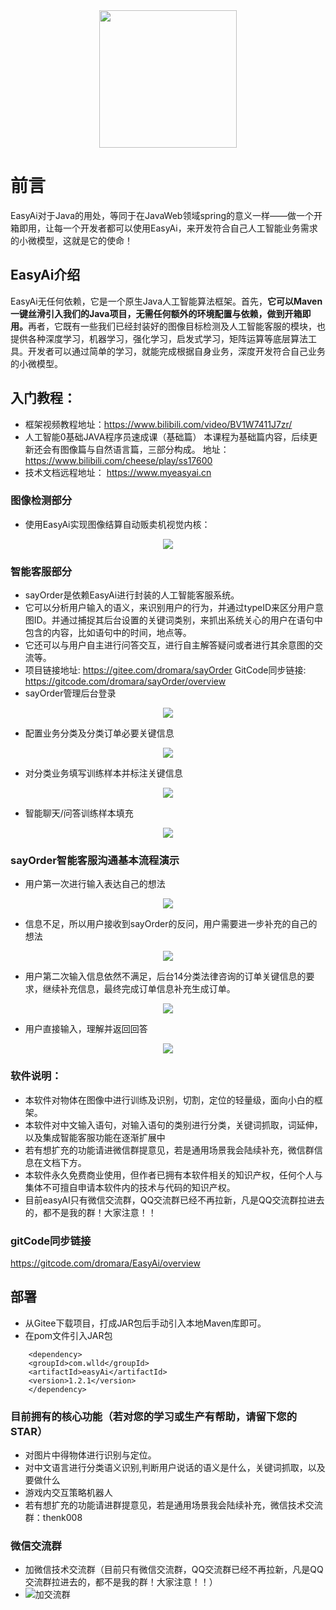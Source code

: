 <div align=center> <img src="zf/EasyAi.png" width="220" height="220"></div>

# 前言
EasyAi对于Java的用处，等同于在JavaWeb领域spring的意义一样——做一个开箱即用，让每一个开发者都可以使用EasyAi，来开发符合自己人工智能业务需求的小微模型，这就是它的使命！

## EasyAi介绍
EasyAi无任何依赖，它是一个原生Java人工智能算法框架。首先，</font><strong face="微软雅黑" color=black size=5>它可以Maven一键丝滑引入我们的Java项目，无需任何额外的环境配置与依赖，做到开箱即用。</strong >再者，它既有一些我们已经封装好的图像目标检测及人工智能客服的模块，也提供各种深度学习，机器学习，强化学习，启发式学习，矩阵运算等底层算法工具。开发者可以通过简单的学习，就能完成根据自身业务，深度开发符合自己业务的小微模型。

## 入门教程：
* 框架视频教程地址：https://www.bilibili.com/video/BV1W7411J7zr/
* 人工智能0基础JAVA程序员速成课（基础篇） 本课程为基础篇内容，后续更新还会有图像篇与自然语言篇，三部分构成。
  地址：https://www.bilibili.com/cheese/play/ss17600
* 技术文档远程地址： https://www.myeasyai.cn

### 图像检测部分
* 使用EasyAi实现图像结算自动贩卖机视觉内核：
<div align=center> <img src="zf/drink.png"></div>

### 智能客服部分
* sayOrder是依赖EasyAi进行封装的人工智能客服系统。
* 它可以分析用户输入的语义，来识别用户的行为，并通过typeID来区分用户意图ID。并通过捕捉其后台设置的关键词类别，来抓出系统关心的用户在语句中包含的内容，比如语句中的时间，地点等。
* 它还可以与用户自主进行问答交互，进行自主解答疑问或者进行其余意图的交流等。
* 项目链接地址: https://gitee.com/dromara/sayOrder GitCode同步链接: https://gitcode.com/dromara/sayOrder/overview
* sayOrder管理后台登录
<div align=center> <img src="zf/index.png"></div>

* 配置业务分类及分类订单必要关键信息
<div align=center> <img src="zf/admin.png"></div>

* 对分类业务填写训练样本并标注关键信息
<div align=center> <img src="zf/worker.png"></div>

* 智能聊天/问答训练样本填充
<div align=center> <img src="zf/qa.png"></div>

### sayOrder智能客服沟通基本流程演示
* 用户第一次进行输入表达自己的想法
<div align=center> <img src="zf/t1.png"></div>

* 信息不足，所以用户接收到sayOrder的反问，用户需要进一步补充的自己的想法
<div align=center> <img src="zf/t2.png"></div>

* 用户第二次输入信息依然不满足，后台14分类法律咨询的订单关键信息的要求，继续补充信息，最终完成订单信息补充生成订单。
<div align=center> <img src="zf/t3.png"></div>

* 用户直接输入，理解并返回回答
<div align=center> <img src="zf/m1.png"></div>

### 软件说明：

* 本软件对物体在图像中进行训练及识别，切割，定位的轻量级，面向小白的框架。
* 本软件对中文输入语句，对输入语句的类别进行分类，关键词抓取，词延伸，以及集成智能客服功能在逐渐扩展中
* 若有想扩充的功能请进微信群提意见，若是通用场景我会陆续补充，微信群信息在文档下方。
* 本软件永久免费商业使用，但作者已拥有本软件相关的知识产权，任何个人与集体不可擅自申请本软件内的技术与代码的知识产权。
* 目前easyAI只有微信交流群，QQ交流群已经不再拉新，凡是QQ交流群拉进去的，都不是我的群！大家注意！！

### gitCode同步链接

https://gitcode.com/dromara/EasyAi/overview

## 部署
* 从Gitee下载项目，打成JAR包后手动引入本地Maven库即可。
* 在pom文件引入JAR包
```    
    <dependency>
    <groupId>com.wlld</groupId>
    <artifactId>easyAi</artifactId>
    <version>1.2.1</version>
    </dependency>
```

### 目前拥有的核心功能（若对您的学习或生产有帮助，请留下您的STAR）

* 对图片中得物体进行识别与定位。
* 对中文语言进行分类语义识别,判断用户说话的语义是什么，关键词抓取，以及要做什么
* 游戏内交互策略机器人
* 若有想扩充的功能请进群提意见，若是通用场景我会陆续补充，微信技术交流群：thenk008


### 微信交流群

* 加微信技术交流群（目前只有微信交流群，QQ交流群已经不再拉新，凡是QQ交流群拉进去的，都不是我的群！大家注意！！）
* ![加交流群](./zf/wxt.png)

